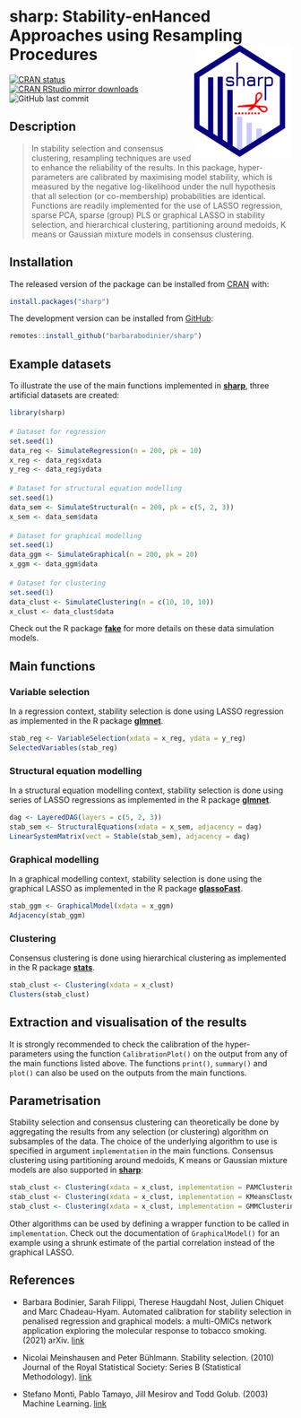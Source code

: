 
<!-- README.md is generated from README.Rmd. Please edit that file -->

# sharp: Stability-enHanced Approaches using Resampling Procedures <img src="man/figures/logo.png" align="right" width="174" height="200"/>

<!-- badges: start -->

[![CRAN
status](https://www.r-pkg.org/badges/version/sharp)](https://CRAN.R-project.org/package=sharp)
[![CRAN RStudio mirror
downloads](https://cranlogs.r-pkg.org/badges/last-month/sharp?color=blue)](https://r-pkg.org/pkg/sharp)
![GitHub last
commit](https://img.shields.io/github/last-commit/barbarabodinier/sharp?logo=GitHub&style=flat-square)
<!-- badges: end -->

## Description

> In stability selection and consensus clustering, resampling techniques
> are used to enhance the reliability of the results. In this package,
> hyper-parameters are calibrated by maximising model stability, which
> is measured by the negative log-likelihood under the null hypothesis
> that all selection (or co-membership) probabilities are identical.
> Functions are readily implemented for the use of LASSO regression,
> sparse PCA, sparse (group) PLS or graphical LASSO in stability
> selection, and hierarchical clustering, partitioning around medoids, K
> means or Gaussian mixture models in consensus clustering.

## Installation

The released version of the package can be installed from
[CRAN](https://CRAN.R-project.org) with:

``` r
install.packages("sharp")
```

The development version can be installed from
[GitHub](https://github.com/):

``` r
remotes::install_github("barbarabodinier/sharp")
```

## Example datasets

To illustrate the use of the main functions implemented in
[**sharp**](https://CRAN.R-project.org/package=sharp), three artificial
datasets are created:

``` r
library(sharp)

# Dataset for regression
set.seed(1)
data_reg <- SimulateRegression(n = 200, pk = 10)
x_reg <- data_reg$xdata
y_reg <- data_reg$ydata

# Dataset for structural equation modelling
set.seed(1)
data_sem <- SimulateStructural(n = 200, pk = c(5, 2, 3))
x_sem <- data_sem$data

# Dataset for graphical modelling
set.seed(1)
data_ggm <- SimulateGraphical(n = 200, pk = 20)
x_ggm <- data_ggm$data

# Dataset for clustering
set.seed(1)
data_clust <- SimulateClustering(n = c(10, 10, 10))
x_clust <- data_clust$data
```

Check out the R package
[**fake**](https://github.com/barbarabodinier/fake) for more details on
these data simulation models.

## Main functions

### Variable selection

In a regression context, stability selection is done using LASSO
regression as implemented in the R package
[**glmnet**](https://CRAN.R-project.org/package=glmnet).

``` r
stab_reg <- VariableSelection(xdata = x_reg, ydata = y_reg)
SelectedVariables(stab_reg)
```

### Structural equation modelling

In a structural equation modelling context, stability selection is done
using series of LASSO regressions as implemented in the R package
[**glmnet**](https://CRAN.R-project.org/package=glmnet).

``` r
dag <- LayeredDAG(layers = c(5, 2, 3))
stab_sem <- StructuralEquations(xdata = x_sem, adjacency = dag)
LinearSystemMatrix(vect = Stable(stab_sem), adjacency = dag)
```

### Graphical modelling

In a graphical modelling context, stability selection is done using the
graphical LASSO as implemented in the R package
[**glassoFast**](https://CRAN.R-project.org/package=glassoFast).

``` r
stab_ggm <- GraphicalModel(xdata = x_ggm)
Adjacency(stab_ggm)
```

### Clustering

Consensus clustering is done using hierarchical clustering as
implemented in the R package
[**stats**](https://stat.ethz.ch/R-manual/R-devel/library/stats/html/00Index.html).

``` r
stab_clust <- Clustering(xdata = x_clust)
Clusters(stab_clust)
```

## Extraction and visualisation of the results

It is strongly recommended to check the calibration of the
hyper-parameters using the function `CalibrationPlot()` on the output
from any of the main functions listed above. The functions `print()`,
`summary()` and `plot()` can also be used on the outputs from the main
functions.

## Parametrisation

Stability selection and consensus clustering can theoretically be done
by aggregating the results from any selection (or clustering) algorithm
on subsamples of the data. The choice of the underlying algorithm to use
is specified in argument `implementation` in the main functions.
Consensus clustering using partitioning around medoids, K means or
Gaussian mixture models are also supported in
[**sharp**](https://CRAN.R-project.org/package=sharp):

``` r
stab_clust <- Clustering(xdata = x_clust, implementation = PAMClustering)
stab_clust <- Clustering(xdata = x_clust, implementation = KMeansClustering)
stab_clust <- Clustering(xdata = x_clust, implementation = GMMClustering)
```

Other algorithms can be used by defining a wrapper function to be called
in `implementation`. Check out the documentation of `GraphicalModel()`
for an example using a shrunk estimate of the partial correlation
instead of the graphical LASSO.

## References

- Barbara Bodinier, Sarah Filippi, Therese Haugdahl Nost, Julien Chiquet
  and Marc Chadeau-Hyam. Automated calibration for stability selection
  in penalised regression and graphical models: a multi-OMICs network
  application exploring the molecular response to tobacco
  smoking. (2021) arXiv.
  [link](https://doi.org/10.48550/arXiv.2106.02521)

- Nicolai Meinshausen and Peter Bühlmann. Stability selection. (2010)
  Journal of the Royal Statistical Society: Series B (Statistical
  Methodology). [link](https://doi.org/10.1111/j.1467-9868.2010.00740.x)

- Stefano Monti, Pablo Tamayo, Jill Mesirov and Todd Golub. (2003)
  Machine Learning. [link](https://doi.org/10.1023/A:1023949509487)
